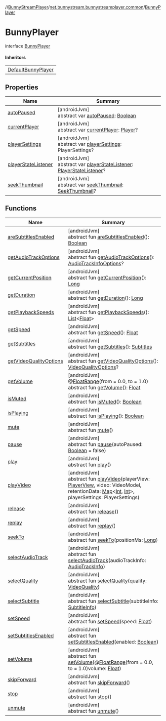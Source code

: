 //[BunnyStreamPlayer](../../../index.md)/[net.bunnystream.bunnystreamplayer.common](../index.md)/[BunnyPlayer](index.md)

# BunnyPlayer

interface [BunnyPlayer](index.md)

#### Inheritors

| |
|---|
| [DefaultBunnyPlayer](../../net.bunnystream.bunnystreamplayer/-default-bunny-player/index.md) |

## Properties

| Name | Summary |
|---|---|
| [autoPaused](auto-paused.md) | [androidJvm]<br>abstract var [autoPaused](auto-paused.md): [Boolean](https://kotlinlang.org/api/latest/jvm/stdlib/kotlin-stdlib/kotlin/-boolean/index.html) |
| [currentPlayer](current-player.md) | [androidJvm]<br>abstract var [currentPlayer](current-player.md): [Player](https://developer.android.com/reference/kotlin/androidx/media3/common/Player.html)? |
| [playerSettings](player-settings.md) | [androidJvm]<br>abstract var [playerSettings](player-settings.md): PlayerSettings? |
| [playerStateListener](player-state-listener.md) | [androidJvm]<br>abstract var [playerStateListener](player-state-listener.md): [PlayerStateListener](../../net.bunnystream.bunnystreamplayer/-player-state-listener/index.md)? |
| [seekThumbnail](seek-thumbnail.md) | [androidJvm]<br>abstract var [seekThumbnail](seek-thumbnail.md): [SeekThumbnail](../../net.bunnystream.bunnystreamplayer.model/-seek-thumbnail/index.md)? |

## Functions

| Name | Summary |
|---|---|
| [areSubtitlesEnabled](are-subtitles-enabled.md) | [androidJvm]<br>abstract fun [areSubtitlesEnabled](are-subtitles-enabled.md)(): [Boolean](https://kotlinlang.org/api/latest/jvm/stdlib/kotlin-stdlib/kotlin/-boolean/index.html) |
| [getAudioTrackOptions](get-audio-track-options.md) | [androidJvm]<br>abstract fun [getAudioTrackOptions](get-audio-track-options.md)(): [AudioTrackInfoOptions](../../net.bunnystream.bunnystreamplayer.model/-audio-track-info-options/index.md)? |
| [getCurrentPosition](get-current-position.md) | [androidJvm]<br>abstract fun [getCurrentPosition](get-current-position.md)(): [Long](https://kotlinlang.org/api/latest/jvm/stdlib/kotlin-stdlib/kotlin/-long/index.html) |
| [getDuration](get-duration.md) | [androidJvm]<br>abstract fun [getDuration](get-duration.md)(): [Long](https://kotlinlang.org/api/latest/jvm/stdlib/kotlin-stdlib/kotlin/-long/index.html) |
| [getPlaybackSpeeds](get-playback-speeds.md) | [androidJvm]<br>abstract fun [getPlaybackSpeeds](get-playback-speeds.md)(): [List](https://kotlinlang.org/api/latest/jvm/stdlib/kotlin-stdlib/kotlin.collections/-list/index.html)&lt;[Float](https://kotlinlang.org/api/latest/jvm/stdlib/kotlin-stdlib/kotlin/-float/index.html)&gt; |
| [getSpeed](get-speed.md) | [androidJvm]<br>abstract fun [getSpeed](get-speed.md)(): [Float](https://kotlinlang.org/api/latest/jvm/stdlib/kotlin-stdlib/kotlin/-float/index.html) |
| [getSubtitles](get-subtitles.md) | [androidJvm]<br>abstract fun [getSubtitles](get-subtitles.md)(): [Subtitles](../../net.bunnystream.bunnystreamplayer.model/-subtitles/index.md) |
| [getVideoQualityOptions](get-video-quality-options.md) | [androidJvm]<br>abstract fun [getVideoQualityOptions](get-video-quality-options.md)(): [VideoQualityOptions](../../net.bunnystream.bunnystreamplayer.model/-video-quality-options/index.md)? |
| [getVolume](get-volume.md) | [androidJvm]<br>@[FloatRange](https://developer.android.com/reference/kotlin/androidx/annotation/FloatRange.html)(from = 0.0, to = 1.0)<br>abstract fun [getVolume](get-volume.md)(): [Float](https://kotlinlang.org/api/latest/jvm/stdlib/kotlin-stdlib/kotlin/-float/index.html) |
| [isMuted](is-muted.md) | [androidJvm]<br>abstract fun [isMuted](is-muted.md)(): [Boolean](https://kotlinlang.org/api/latest/jvm/stdlib/kotlin-stdlib/kotlin/-boolean/index.html) |
| [isPlaying](is-playing.md) | [androidJvm]<br>abstract fun [isPlaying](is-playing.md)(): [Boolean](https://kotlinlang.org/api/latest/jvm/stdlib/kotlin-stdlib/kotlin/-boolean/index.html) |
| [mute](mute.md) | [androidJvm]<br>abstract fun [mute](mute.md)() |
| [pause](pause.md) | [androidJvm]<br>abstract fun [pause](pause.md)(autoPaused: [Boolean](https://kotlinlang.org/api/latest/jvm/stdlib/kotlin-stdlib/kotlin/-boolean/index.html) = false) |
| [play](play.md) | [androidJvm]<br>abstract fun [play](play.md)() |
| [playVideo](play-video.md) | [androidJvm]<br>abstract fun [playVideo](play-video.md)(playerView: [PlayerView](https://developer.android.com/reference/kotlin/androidx/media3/ui/PlayerView.html), video: VideoModel, retentionData: [Map](https://kotlinlang.org/api/latest/jvm/stdlib/kotlin-stdlib/kotlin.collections/-map/index.html)&lt;[Int](https://kotlinlang.org/api/latest/jvm/stdlib/kotlin-stdlib/kotlin/-int/index.html), [Int](https://kotlinlang.org/api/latest/jvm/stdlib/kotlin-stdlib/kotlin/-int/index.html)&gt;, playerSettings: PlayerSettings) |
| [release](release.md) | [androidJvm]<br>abstract fun [release](release.md)() |
| [replay](replay.md) | [androidJvm]<br>abstract fun [replay](replay.md)() |
| [seekTo](seek-to.md) | [androidJvm]<br>abstract fun [seekTo](seek-to.md)(positionMs: [Long](https://kotlinlang.org/api/latest/jvm/stdlib/kotlin-stdlib/kotlin/-long/index.html)) |
| [selectAudioTrack](select-audio-track.md) | [androidJvm]<br>abstract fun [selectAudioTrack](select-audio-track.md)(audioTrackInfo: [AudioTrackInfo](../../net.bunnystream.bunnystreamplayer.model/-audio-track-info/index.md)) |
| [selectQuality](select-quality.md) | [androidJvm]<br>abstract fun [selectQuality](select-quality.md)(quality: [VideoQuality](../../net.bunnystream.bunnystreamplayer.model/-video-quality/index.md)) |
| [selectSubtitle](select-subtitle.md) | [androidJvm]<br>abstract fun [selectSubtitle](select-subtitle.md)(subtitleInfo: [SubtitleInfo](../../net.bunnystream.bunnystreamplayer.model/-subtitle-info/index.md)) |
| [setSpeed](set-speed.md) | [androidJvm]<br>abstract fun [setSpeed](set-speed.md)(speed: [Float](https://kotlinlang.org/api/latest/jvm/stdlib/kotlin-stdlib/kotlin/-float/index.html)) |
| [setSubtitlesEnabled](set-subtitles-enabled.md) | [androidJvm]<br>abstract fun [setSubtitlesEnabled](set-subtitles-enabled.md)(enabled: [Boolean](https://kotlinlang.org/api/latest/jvm/stdlib/kotlin-stdlib/kotlin/-boolean/index.html)) |
| [setVolume](set-volume.md) | [androidJvm]<br>abstract fun [setVolume](set-volume.md)(@[FloatRange](https://developer.android.com/reference/kotlin/androidx/annotation/FloatRange.html)(from = 0.0, to = 1.0)volume: [Float](https://kotlinlang.org/api/latest/jvm/stdlib/kotlin-stdlib/kotlin/-float/index.html)) |
| [skipForward](skip-forward.md) | [androidJvm]<br>abstract fun [skipForward](skip-forward.md)() |
| [stop](stop.md) | [androidJvm]<br>abstract fun [stop](stop.md)() |
| [unmute](unmute.md) | [androidJvm]<br>abstract fun [unmute](unmute.md)() |
